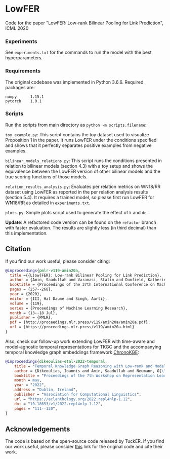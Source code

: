 # LowFER

Code for the paper "LowFER: Low-rank Bilinear Pooling for Link Prediction", ICML 2020

### Experiments

See `experiments.txt` for the commands to run the model with the best hyperparameters.

### Requirements

The original codebase was implemented in Python 3.6.6. Required packages are:
```
numpy      1.15.1
pytorch    1.0.1
```
### Scripts

Run the scripts from main directory as `python -m scripts.filename`:

`toy_example.py`: This script contains the toy dataset used to visualize Proposition 1 in the paper. It runs LowFER under the conditions specified and shows that it perfectly separates positive examples from negative examples.

`bilinear_models_relations.py`: This script runs the conditions presented in relation to bilinear models (section 4.3) with a toy setup and shows the equivalence between the LowFER version of other bilinear models and the true scoring functions of those models.

`relation_results_analysis.py`: Evaluates per relation metrics on WN18/RR dataset using LowFER as reported in the per relation analysis results (section 5.4). It requires a trained model, so please first run LowFER for WN18/RR as detailed in `experiments.txt`.

`plots.py`: Simple plots script used to generate the effect of `k` and `de`.

**Update**: A refactored code version can be found on the `refactor` branch with faster evaluation. The results are slightly less (in third decimal) than this implementation.

## Citation

If you find our work useful, please consider citing:

```bibtex
@inproceedings{pmlr-v119-amin20a,
  title ={{L}ow{FER}: Low-rank Bilinear Pooling for Link Prediction},
  author = {Amin, Saadullah and Varanasi, Stalin and Dunfield, Katherine Ann and Neumann, G{\"u}nter},
  booktitle = {Proceedings of the 37th International Conference on Machine Learning},
  pages = {257--268},
  year = {2020},
  editor = {III, Hal Daumé and Singh, Aarti},
  volume = {119},
  series = {Proceedings of Machine Learning Research},
  month = {13--18 Jul},
  publisher = {PMLR},
  pdf = {http://proceedings.mlr.press/v119/amin20a/amin20a.pdf},
  url = {https://proceedings.mlr.press/v119/amin20a.html}
}
```

Also, check our follow-up work extending LowFER with time-aware and model-agnostic temporal representations for TKGC and the accompanying temporal knowledge graph embeddings framework [ChronoKGE](https://github.com/iodike/ChronoKGE):

```bibtex
@inproceedings{dikeoulias-etal-2022-temporal,
    title = "Temporal Knowledge Graph Reasoning with Low-rank and Model-agnostic Representations",
    author = {Dikeoulias, Ioannis and Amin, Saadullah and Neumann, G{\"u}nter},
    booktitle = "Proceedings of the 7th Workshop on Representation Learning for NLP",
    month = may,
    year = "2022",
    address = "Dublin, Ireland",
    publisher = "Association for Computational Linguistics",
    url = "https://aclanthology.org/2022.repl4nlp-1.12",
    doi = "10.18653/v1/2022.repl4nlp-1.12",
    pages = "111--120",
}
```

## Acknowledgements

The code is based on the open-source code released by TuckER. If you find our work useful, please consider [this](https://github.com/ibalazevic/TuckER) link for the original code and cite their work.
